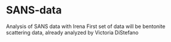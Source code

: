 # SANS-data
Analysis of SANS data with Irena
First set of data will be bentonite scattering data, already analyzed by Victoria DiStefano

